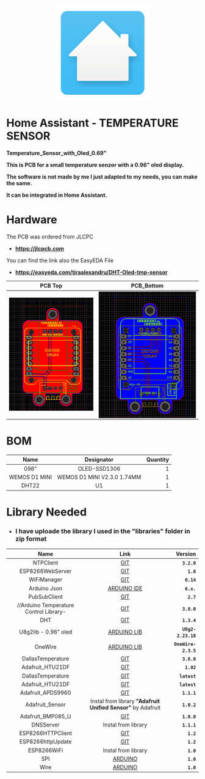 <p align="center">
<img src=".github/loading-screen.gif">
</p>

# Home Assistant - TEMPERATURE SENSOR

**Temperature_Sensor_with_Oled_0.69"**

**This is PCB for a small temperature senzor with a 0.96" oled display.**

**The software is not made by me I just adapted to my needs, you can make the same.**

**It can be integrated in Home Assistant.**

# Hardware  <a name="id3"></a>

The PCB was ordered from JLCPC 
- **https://jlcpcb.com**

You can find the link also the EasyEDA File

- **https://easyeda.com/tiraalexandru/DHT-Oled-tmp-sensor**

**PCB Top**                      |  **PCB_Bottom**   
:---------------------------:|:-------------------------------------:
<img src=".github/PCB.PNG">|  <img align="right" src=".github/PCB_Bottom.PNG">


# BOM <a name="id3"></a>
 
 **Name** | **Designator** | **Quantity**
:---: | :--------: | --------:
096"  |OLED-SSD1306|1
WEMOS D1 MINI |WEMOS D1 MINI V2.3.0 1.74MM|1
DHT22|U1|1

# Library Needed <a name="id3"></a>
- ### I have uploade the library I used in the "libraries" folder in zip format
**Name** | **Link** | **Version** 
:------: | :------: | -----------:
NTPClient | [GIT](https://github.com/arduino-libraries/NTPClient) |**`3.2.0`**
ESP8266WebServer | [GIT](https://github.com/esp8266/Arduino/tree/master/libraries/ESP8266WebServer)| **`1.0`**
WiFiManager | [GIT](https://github.com/tzapu/WiFiManager) | **`0.14`**
Arduino Json | [ARDUINO IDE](https://arduinojson.org) |**`6.x.`**
PubSubClient | [GIT](https://github.com/knolleary/pubsubclient)| **`2.7`**
//Arduino Temperature Control Library- | [GIT](https://github.com/milesburton/Arduino-Temperature-Control-Library) | **`3.8.0`**
DHT | [GIT](https://github.com/adafruit/DHT-sensor-library) | **`1.3.4`**
U8g2lib - 0.96" oled| [ARDUINO LIB](https://www.arduinolibraries.info/libraries/u8g2 ) | **`U8g2-2.23.18`**
OneWire | [ARDUINO LIB](https://www.arduinolibraries.info/libraries/one-wire) | **`OneWire-2.3.5`**
DallasTemperature| [GIT](https://github.com/milesburton/Arduino-Temperature-Control-Library) | **`3.8.0`**
Adafruit_HTU21DF| [GIT](https://github.com/adafruit/Adafruit_HTU21DF_Library) | **`1.02`**
DallasTemperature| [GIT](https://github.com/milesburton/Arduino-Temperature-Control-Library) | **`latest`**
Adafruit_HTU21DF| [GIT](https://github.com/adafruit/Adafruit_HTU21DF_Library) | **`latest`**
Adafruit_APDS9960|[GIT](https://github.com/adafruit/Adafruit_APDS9960) | **`1.1.1`**
Adafruit_Sensor| Instal from library **"Adafruit Unified Sensor"** by Adafruit | **`1.0.2`**
Adafruit_BMP085_U| [GIT](https://github.com/adafruit/Adafruit_BMP085_Unified) | **`1.0.0`**
DNSServer| Instal from library | **`1.1.1`**
ESP8266HTTPClient| [GIT](https://github.com/esp8266/Arduino/blob/master/libraries/ESP8266HTTPClient) | **`1.2`**
ESP8266httpUpdate| [GIT](https://github.com/Links2004/Arduino/tree/esp8266/hardware/esp8266com/esp8266/libraries/ESP8266httpUpdate) | **`1.2`**
ESP8266WiFi| Instal from library | **`1.0`**
SPI| [ARDUINO](http://arduino.cc/en/Reference/SPI) | **`1.0`**
Wire| [ARDUINO](http://arduino.cc/en/Reference/Wire) | **`1.0`**
